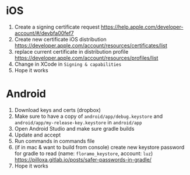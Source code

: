 # iOS

1. Create a signing certificate request
https://help.apple.com/developer-account/#/devbfa00fef7
1. Create new certificate iOS distribution 
https://developer.apple.com/account/resources/certificates/list
1. replace current certificate in distribution profile
https://developer.apple.com/account/resources/profiles/list
1. Change in XCode in `Signing & capabilities`
1. Hope it works


# Android

1. Download keys and certs (dropbox)
1. Make sure to have a copy of `android/app/debug.keystore` 
and `android/app/my-release-key.keystore` in
`android/app` 
1. Open Android Studio and make sure gradle builds
1. Update and accept
1. Run commands in commands file
1. (if in mac & want to build from console) create new keystore password
for gradle to read (name: `floramo_keystore`, account: `luz`)
https://pilloxa.gitlab.io/posts/safer-passwords-in-gradle/
1. Hope it works